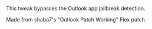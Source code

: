 This tweak bypasses the Outlook app jailbreak detection.

Made from shaba7's "Outlook Patch Working" Flex patch.